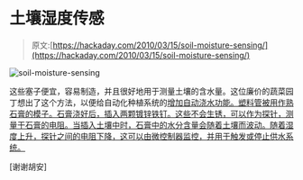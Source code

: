 # 土壤湿度传感

> 原文:[https://hackaday.com/2010/03/15/soil-moisture-sensing/](https://hackaday.com/2010/03/15/soil-moisture-sensing/)

![](../Images/e72fae959bfe1d2927facc4d4bd6de74.png "soil-moisture-sensing")

这些塞子便宜，容易制造，并且很好地用于测量土壤的含水量。这位廉价的蔬菜园丁想出了这个方法，以便给自动化种植系统的[增加自动浇水功能。塑料管被用作熟石膏的模子。石膏浇好后，插入两颗镀锌铁钉。这些不会生锈，可以作为探针，测量干石膏的电阻。当插入土壤中时，石膏中的水分含量会随着土壤而波动。随着湿度上升，探针之间的电阻下降，这可以由微控制器监控，并用于触发或停止供水系统。](http://hackaday.com/2009/09/15/grow-box-controls-heater-fans-and-water/)

[谢谢胡安]